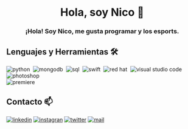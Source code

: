 <h1 align="center">Hola, soy Nico 👋

<h3 align="center">¡Hola! Soy Nico, me gusta programar y los esports.

##  Lenguajes y Herramientas 🛠
![python](https://img.shields.io/badge/python-0d1117?style=flat&logo=python&logoColor=ffdc4d&labelColor=0d1117)&nbsp;
![mongodb](https://img.shields.io/badge/mongodb-brightgreen?style=flat&logo=mongodb&labelColor=0d1117&color=0d1117)&nbsp;
![sql](https://img.shields.io/badge/sql-brightgreen?style=flat&logo=oracle&logoColor=ff0000&labelColor=0d1117&color=0d1117)&nbsp;
![swift](https://img.shields.io/badge/swift-0d1117?style=flat&logo=swift&logoColor=ff5722&labelColor=0d1117)&nbsp;
![red hat](https://img.shields.io/badge/red%20hat-0d1117?style=flat&logo=red%20hat&logoColor=ef0808&labelColor=0d1117)&nbsp;
![visual studio code](https://img.shields.io/badge/visual%20studio%20code-0d1117?style=flat&logo=visual%20studio%20code&logoColor=55b4f5&labelColor=0d1117)&nbsp;
![photoshop](https://img.shields.io/badge/photoshop-0d1117?style=flat&logo=adobe%20photoshop&logoColor=31a8ff&labelColor=0d1117)\
![premiere](https://img.shields.io/badge/premiere-0d1117?style=flat&logo=adobe%20premiere%20pro&logoColor=9999ff&labelColor=0d1117)&nbsp;

## Contacto 📫

[![linkedin](https://img.shields.io/badge/linkedin-0274b3?style=flat&logo=linkedin&logoColor=ffffff&labelColor=0274b3&link=https%3A%2F%2Fwww.linkedin.com%2Fin%2Fnicolasbarrios%2F)](https://www.linkedin.com/in/nicolasbarrios/)
[![instagran](https://img.shields.io/badge/instagram-df4b67?style=flat&logo=instagram&logoColor=ffffff&labelColor=df4b67&link=https%3A%2F%2Fwww.linkedin.com%2Fin%2Fnicolasbarrios%2F)](https://www.instagram.com/nicoo0.b/)
[![twitter](https://img.shields.io/badge/X-000000?style=flat&logo=x&logoColor=ffffff&labelColor=000000)](https://twitter.com/aleeen_la)
[![mail](https://img.shields.io/badge/mail-ea4335?style=flat&logo=gmail&logoColor=ffffff&labelColor=ea4335)](mailto:contactoaleen@gmail.com)
